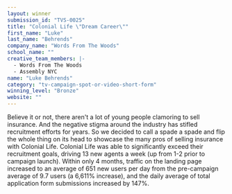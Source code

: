 ```yaml
---
layout: winner
submission_id: "TVS-0025"
title: "Colonial Life \"Dream Career\""
first_name: "Luke"
last_name: "Behrends"
company_name: "Words From The Woods"
school_name: ""
creative_team_members: |-
  - Words From The Woods
  - Assembly NYC
name: "Luke Behrends"
category: "tv-campaign-spot-or-video-short-form"
winning_level: "Bronze"
website: ""
---
```


Believe it or not, there aren't a lot of young people clamoring to sell insurance. And the negative stigma around the industry has stifled recruitment efforts for years. So we decided to call a spade a spade and flip the whole thing on its head to showcase the many pros of selling insurance with Colonial Life. Colonial Life was able to significantly exceed their recruitment goals, driving 13 new agents a week (up from 1-2 prior to campaign launch). Within only 4 months, traffic on the landing page increased to an average of 651 new users per day from the pre-campaign average of 9.7 users (a 6,611% increase), and the daily average of total application form submissions increased by 147%.
